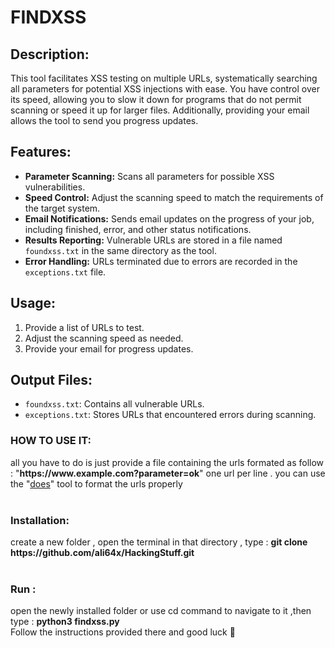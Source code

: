 <h1>FINDXSS</h1>

## Description:

This tool facilitates XSS testing on multiple URLs, systematically searching all parameters for potential XSS injections with ease. You have control over its speed, allowing you to slow it down for programs that do not permit scanning or speed it up for larger files. Additionally, providing your email allows the tool to send you progress updates.

## Features:

- **Parameter Scanning:** Scans all parameters for possible XSS vulnerabilities.
- **Speed Control:** Adjust the scanning speed to match the requirements of the target system.
- **Email Notifications:** Sends email updates on the progress of your job, including finished, error, and other status notifications.
- **Results Reporting:** Vulnerable URLs are stored in a file named `foundxss.txt` in the same directory as the tool.
- **Error Handling:** URLs terminated due to errors are recorded in the `exceptions.txt` file.

## Usage:

1. Provide a list of URLs to test.
2. Adjust the scanning speed as needed.
3. Provide your email for progress updates.

## Output Files:

- `foundxss.txt`: Contains all vulnerable URLs.
- `exceptions.txt`: Stores URLs that encountered errors during scanning.

<h3>HOW TO USE IT:</h3>
all you have to do is just provide a file containing the urls formated as follow : "<a><b>https://www.example.com?parameter=ok</b></a>" one url per line .
you can use the "<a href="https://github.com/ali64x/does.git">does</a>" tool to format the urls properly </h6>
<br><br>
<h3>Installation:</h3>
create a new folder , open the terminal in that directory , type : <strong>git clone https://github.com/ali64x/HackingStuff.git</strong>
<br><br>
<h3>Run :</h3>
open the newly installed folder or use cd command to navigate to it ,then type : <strong>python3 findxss.py</strong>
<br>
Follow the instructions provided there and good luck 🙂
